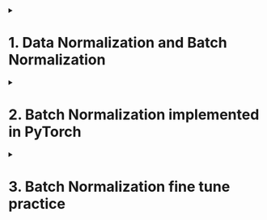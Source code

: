 <details>
<summary><h1>1. Data Normalization and Batch Normalization</h1></summary>

Data normalization is an optional method for traditional machine learning. For example, decition tree algorithms do not adopt data normalization before modeling. However, data normalization is a general and very popular procedure for deep learning algorithms.

## 1.1 Traditional machine learning normalization methods

0-1 standarization (Max-Min Normalization) and Z-Score standarization

```python
torch.manual_seed(420)

features, labels = tensorGenReg(w=[2,-1], bias=False, deg=2)
features_norm = z_ScoreNormalization(features)

train_loader, test_loader = split_loader(features, labels)
train_loader_norm, test_loader=split_loader(features_norm, labels)

torch.manual_seed(24)
lr=0.03
num_epochs=40
sigmoid_model3=Sigmoid_class3()
sigmoid_model3_norm=Sigmoid_class3()

for m in sigmoid_model3.modules():
  if isinstance(m,nn.Linear):
    nn.init.xavier_uniform_(m.weight)

for m in sigmoid_model3_norm.modules():
  if isinstance(m, nn.Linear):
    nn.init.xavier_uniform_(m.weight)

train_l, test_l = model_train_test(sigmoid_model3,
                                    train_loader,
                                    test_loader,
                                    num_epochs=num_epochs,
                                    criterion=nn.MSELoss(),
                                    optimizer=optim.SGD,
                                    lr=lr,
                                    cla=False,
                                    eva=mse_cal)

train_l_norm, test_l_norm = model_train_test(sigmoid_model3_norm,
                                    train_loader_norm,
                                    test_loader,
                                    num_epochs=num_epochs,
                                    criterion=nn.MSELoss(),
                                    optimizer=optim.SGD,
                                    lr=lr,
                                    cla=False,
                                    eva=mse_cal)

plt.plot(list(range(num_epochs)), train_l, label='train_mse')
plt.plot(list(range(num_epochs)), train_l_nrom, label='train_norm_mse')
plt.legend(loc=1)

plt.plot(list(range(num_epochs)), test_l, label='test_mse')
plt.plot(list(range(num_epochs)), test_l_nrom, label='test_norm_mse')
plt.legend(loc=1)

weights_vp(sigmoid_model3, att="grad")
weights_vp(sigmoid_model3_norm, att="grad")
```

**值得注意的是，此处我们统一先对模型进行Xavier参数初始化计算然后再使用数据归一化方法，是为了避免不同随机数种子对参数初始化取值的影响，但实际上目前很多神经网络用到的归一化方法再最终效果上都能让模型拜托参数初始化的限制，也就是能够让模型再不死好用初始化方法的情况下仍然可以进行快速和稳定的收敛。Xavier和Normalization一般不共存，但如何选择请参看后面内容。也就是能够让模型再不适用初始化方法的情况下仍然可以进行快速和稳定的收敛**

**根据各层梯度计算公式不难发现，影响梯度平稳性的核心因素有三个，其一是各层的参数，第二是各先性层接收到的数据，第三则是激活函数。因此我们得到保证梯度平稳的第二个方法：输入数据调整（batch normalization method）**

Batch nromalization method is to adjust each batch data to imporve each layer gradient stationarity.

Batch normalization不仅仅是对初始数据的调整，而是对数据流淌到模型的每一层都进行分布调整。第二，该方法调整的数据归一化分布不一定是zero center的分布，它会根据激活函数输出和每层输出结果，会自适应调整分布来达成梯度平稳。

## 1.2 Batch Normalization theory foundamentals

任何归一化的方法，本质都是对数据进行平移和放缩，所谓平移是指数据集加或减某一个数，方所指数据集同意乘以或除以某一个数。而该操作对样本分布特征没有影响。不会影响原始数据的规律，不会影响对数据规律的挖掘。

**整体来看，针对梯度不平稳的解决方案（优化方法）总共分为五类，分别是参数初始化方法、输入数据的归一化方法、衍生激活函数使用方法、学习率调度方法以及梯度下降优化方法。**

**Glorot条件：正向传播时数据方差保持一致、反向传播时参数梯度方差保持一致的条件，也被称为Glorot条件。满足该条件的模型能够进行有效平稳的训练，而为了满足该条件而创建的（当然也是由上述论文提出的）模型初始化参数值设计方法，也被称为Xavier方法。而在Xavier方法中，最核心解决的问题，也就是为了创建Zero-Centered的初始化参数时参数的方差。和我们从朴素的角度思考的方向是一致的。由于Glorot条件和Xavier方法是在2010年提出的，彼时ReLU激活函数还未兴起，因此Xavier方法主要是围绕tanh激活函数可能存在的梯度爆炸或梯度消失进行的优化，Sigmoid激活函数效果次之。不过尽管如此，Glorot条件却是一个通用条件，后续围绕ReLU激活函数、用于解决神经元活性失效的优化方法（如HE初始化方法），也是遵照Glorot条件进行的方法设计。**

Batch Normalization procedures:
- Stage 1. Z-Score zoom
- Stage 2. Transfer and zoom with parameters

</details>


<details>
<summary><h1>2. Batch Normalization implemented in PyTorch</h1></summary>
 
## 2.1 nn.BatchNorm method

We use nn.Linear to create linear layer. Similarily, we use nn.BatchNorm to create BN layer to implement Batch Normalization operation.

## 2.2 Use nn.BatchNorm to implement neural networks with BN

有了对nn.BatchNorm的基本了解之后，我们知道**BN本质上是一种自适应的数据分布调整算法，数据分布的调整并不影响，因此我们可以再任何需要的位置进行BN归一化。另外根据Glorot条件，我们知道再模型构建过程中需要力求各梯度计算的有效性和平稳性，因此我们可以考虑再每一个线性层前面或者后面进行数据归一化处理**

```python

class net_class1(nn.Module):
  def __init__(self, act_fun=torch.relu, in_features=2, n_hidden=4, out_features=1, bias=True, BN_model=None, momentum=0.1):
    super(net_class1, self).__init__()
    self.linear1=nn.Linear(in_features, n_hidden, bias=bias)
    self.normalize1=nn.BatchNorm1d(n_hidden, momentum=momentum)
    self.linear2=nn.Linear(n_hidden, out_features, bias=bias)
    self.BN_model=BN_model
    self.act_fun=act_fun

  def forward(self, x):
    if self.BN_model==None:
      z1=self.linear1(x)
      p1=self.act_fun(z1)
      out=self.linear2(p1)
    elif self.BN_model=='pre':
      z1=self.normalize1(self.linear1(x))
      p1=self.act_fun(z1)
      out=self.linear2(p1)
    elif self.BN_model=='post':
      z1=self.linear1(x)
      p1=self.act_fun(z1)
      out=self.linear2(self.normalize1(p1))
    return out


torch.manual_seed(420)

features, labels=tensorGenReg(w=[2,-1], bias=False, deg=2)

train_loader, test_loader=split_loader(features, labels)

torch.manual_seed(24)
relu_model1_norm=net_class1(BN_model='pre')

relu_model1_norm.train()

list(relu_model1_norm.modules())

for m in list(relu_model1_norm.modules()):
  print(m.training==True)

list(relu_model1_norm.modules())[2].running_mean
list(relu_model1_norm.modules())[2].running_var

list(relu_model1_norm.modules())[2].weight

list(relu_model1_norm.modules())[2].bias

fit(net=relu_model1_norm,
    criterion=nn.MSELoss(),
    optimizer=topim.SGD(relu_model1_norm.parameters(), lr=lr),
    batchdata=train_loader,
    epochs=20,
    cla=False)

list(relu_model1_norm.modules())[2].weight
list(relu_model1_norm.modules())[2].bias

list(relu_model1_norm.modules())[2].running_mean
list(relu_model1_norm.modules())[2].running_var

relu_model1_norm.eval()

mse_cal(train_loader, relu_model1_norm)

mse_cal(test_loader, relu_model1_norm)

```

integrate model_train_test and model_comparison
```python
def model_train_test(model,
                    train_data,
                    test_data,
                    num_epochs=20,
                    criterion=nn.MSELoss(),
                    optimizer=optim.SGD,
                    lr=0.03,
                    init=False,
                    cla=False,
                    eva=mse_cal):
  train_l=[]
  test_l=[]

  for epochs in range(num_epochs):
    model.train()
    fit(net=model,
        criterion=criterion,
        optimizer=optimizer(model.parameters(), lr=lr),
        batchdata=train_data,
        epochs=epochs,
        cla=cla)
    model.eval()
    train_l.append(eva(train_data, model).detach())
    test_l.append(eva(test_data, model).detach())  
```
```python
def model_comparison(model_l,
                    name_l,
                    train_data,
                    test_data,
                    num_epochs=20,
                    criterion=nn.MSELoss(),
                    optimizer=topim.SGD(),
                    lr=0.03,
                    cla=False,
                    eva=mse_cal):
  train_l=torch.zeros(len(model_l), num_epochs)
  test_l=torch.zeros(len(model_l), num_epochs)

  for epochs in range(num_epochs):
    for i, model in enumerate(model_l):
      model.train()
      fit(net=model,
          criterion=criterion,
          optimizer=optimizer(model.parameters(), lr=lr),
          batchdata=train_data,
          epochs=epochs,
          cla=cla)
      model.eval()
      train_l[i][epochs]=eva(train_data, model).detach()
      test_l[i][epochs]=eva(test_data, model).detach()
```

Next, we will compare whether BN layer is effective or not compared to layer without BN
```python
torch.manual_seed(420)

features, labels = tensorGenReg(2=[2, -1], bias=False, deg=2)

train_loader, test_loader = split_loader(features, labels)

torch.manual_seed(24)

sigmoid_model1=net_class1(act_fun=torch.sigmoid)
sigmoid_model1_norm=net_class1(act_fun=torch.sigomoid, BN_model='pre')

model_l=[sigmoid_model1, sigmoid_model1_norm]
name_l=['sigmoid_model1', 'sigmoid_model1_norm']

lr=0.03
num_epochs=40

train_l, test_l = model_comparison(model_l=model_l,
                                  name_l=name_l,
                                  train_data=train_loader,
                                  test_data=test_loader,
                                  num_epochs=num_epochs,
                                  criterion=nn.MSELoss(),
                                  optimizer=optim.SGD(),
                                  lr=lr,
                                  cla=False,
                                  eva=mse_cal)

for i, name in enumerate(name_l):
  plt.plot(list(range(num_epochs)), train_l[i], label=name)

plt.legend(loc=1)
plt.title('mse_train')


for i, name in enumerate(name_l):
  plt.plot(list(range(num_epochs)), test_l[i], label=name)

plt.legend(loc=1)
plt.title('mse_test')

```

</details>


<details>
<summary><h1>3. Batch Normalization fine tune practice</h1></summary>

```python
class net_class2(nn.Module):
  def __init__(self, act_fun=torch.relu, in_features=2, n_hidden1=4, n_hidden2=4, out_features=1, bias=True, BN_model=None, momentum=0.1):
    super(net_class2, self).__init__()
    self.linear1=nn.Linear(in_features, n_hidden1, bias=bias)
    self.normalize1=nn.BatchNorm1d(n_hidden1, momentum=momentum)
    self.linear2=nn.Linear(n_hidden1, n_hidden2, bias=bias)
    self.normalize2=nn.BatchNorm1d(n_hidden2, momentum=momentum)
    self.linear3=nn.Linear(n_hidden2, out_features, bias=bias)
    self.BN_model=BN_model
    self.act_fun=act_fun

  def forward(self, x):
    if self.BN_model==None:
      z1=self.linear1(x)
      p1=self.act_fun(z1)
      z2=self.linear2(p1)
      p2=self.act_fun(z2)
      out=self.linear3(p2)
    elif self.BN_model=='pre':
      z1=self.normalize1(self.linear1(x))
      p1=self.act_fun(z1)
      z2=self.normalize2(self.linear2(p1))
      p2=self.act_fun(z2)
      out=self.linear3(p2)
    elif self.BN_model=='post':
      z1=self.linear1(x)
      p1=self.act_fun(z1)
      z2=self.linear2(self.normalize1(p1))
      p2=self.act_fun(z2)
      out=self.linear3(self.normalize2(p2))
    return out
```

```python
class net_class3(nn.Module):
  def __init__(self, act_fun=torch.relu, in_features=2, n_hidden1=4, n_hidden2=4, n_hidden3=4, out_features=1, bias=True, BN_model=None, momentum=0.1):
    super(net_class3, self).__init__()
    self.linear1=nn.Linear(in_features, n_hidden1, bias=bias)
    self.normalize1=nn.BatchNorm1d(n_hidden1, momentum=momentum)
    self.linear2=nn.Linear(n_hidden1, n_hidden2, bias=bias)
    self.normalize2=nn.BatchNorm1d(n_hidden2, momentum=momentum)
    self.linear3=nn.Linear(n_hidden3, n_hidden2, bias=bias)
    self.normalize3=nn.BatchNorm1d(n_hidden3, momentum=momentum)
    self.linear4=nn.Linear(n_hidden3, out_features, bias=bias)
    self.BN_model=BN_model
    self.act_fun=act_fun

  def forward(self, x):
    if self.BN_model==None:
      z1=self.linear1(x)
      p1=self.act_fun(z1)
      z2=self.linear2(p1)
      p2=self.act_fun(z2)
      z3=self.linear3(p2)
      p3=self.act_fun(z3)
      out=self.linear3(p3)
    elif self.BN_model=='pre':
      z1=self.normalize1(self.linear1(x))
      p1=self.act_fun(z1)
      z2=self.normalize2(self.linear2(p1))
      p2=self.act_fun(z2)
      z3=self.normalize3(self.linear3(p2))
      p3=self.act_fun(z3)
      out=self.linear4(p3)
    elif self.BN_model=='post':
      z1=self.linear1(x)
      p1=self.act_fun(z1)
      z2=self.linear2(self.normalize1(p1))
      p2=self.act_fun(z2)
      z3=self.linear3(self.normalize2(p2))
      p3=self.act_fun(z3)
      out=self.linear4(self.normalize3(p3))
    return out
```

```python
class net_class4(nn.Module):
  def __init__(self, act_fun=torch.relu, in_features=2, n_hidden1=4, n_hidden2=4, n_hidden3=4, n_hidden4=4, out_features=1, bias=True, BN_model=None, momentum=0.1):
    super(net_class4, self).__init__()
    self.linear1=nn.Linear(in_features, n_hidden1, bias=bias)
    self.normalize1=nn.BatchNorm1d(n_hidden1, momentum=momentum)
    self.linear2=nn.Linear(n_hidden1, n_hidden2, bias=bias)
    self.normalize2=nn.BatchNorm1d(n_hidden2, momentum=momentum)
    self.linear3=nn.Linear(n_hidden3, n_hidden2, bias=bias)
    self.normalize3=nn.BatchNorm1d(n_hidden3, momentum=momentum)
    self.linear4=nn.Linear(n_hidden4, n_hidden3, bias=bias)
    self.normalize4=nn.BatchNorm1d(n_hidden4, momentum=momentum)
    self.linear5=nn.Linear(n_hidden4, out_features, bias=bias)
    self.BN_model=BN_model
    self.act_fun=act_fun

  def forward(self, x):
    if self.BN_model==None:
      z1=self.linear1(x)
      p1=self.act_fun(z1)
      z2=self.linear2(p1)
      p2=self.act_fun(z2)
      z3=self.linear3(p2)
      p3=self.act_fun(z3)
      z4=self.linear4(p3)
      p4=self.act_fun(z4)
      out=self.linear5(p4)
    elif self.BN_model=='pre':
      z1=self.normalize1(self.linear1(x))
      p1=self.act_fun(z1)
      z2=self.normalize2(self.linear2(p1))
      p2=self.act_fun(z2)
      z3=self.normalize3(self.linear3(p2))
      p3=self.act_fun(z3)
      z4=self.normalize4(self.linear4(p3))
      p4=self.act_fun(z4)
      out=self.linear5(p4)
    elif self.BN_model=='post':
      z1=self.linear1(x)
      p1=self.act_fun(z1)
      z2=self.linear2(self.normalize1(p1))
      p2=self.act_fun(z2)
      z3=self.linear3(self.normalize2(p2))
      p3=self.act_fun(z3)
      z4=self.linear4(self.normalize3(p3))
      p4=self.act_fun(z4)
      out=self.linear5(self.normalize4(p4))
    return out
```
## 3.1 Batch Normalization and Batch_size fine tune

如果running_mean和running_var越准确，则建模效果会越好。因此batch_size参数需要被考虑进去。
在使用BN时，至少需要保证小批量数据batch_size在15-30以上，才能进行相对准确的预估。
```python
torch.manual_seed(420)

features, labels=tensorGenReg(w=[2,-1], bias=False, deg=2)

train_loader, test_loader = split_loader(features, labels, batch_size=50)

torch.manual_seed(24)

sigmoid_model1=net_class1(act_fun=torch.sigmoid)
sigmoid_model1_norm=net_class1(act_fun=torch.sigmoid, BN_model='pre')

model_l=[sigmoid_model1, sigmoid_model1_norm]
name_l=['sigmoid_model1', 'sigmoid_model1_norm']

lr=0.03
num_epochs=40

train_l, test_l=model_comparison(model_l=model_l,
                                 name_l=name_l,
                                 train_data=train_loader,
                                 test_data=test_loader,
                                 num_epochs=num_epochs,
                                 criterion=nn.MSELoss(),
                                 optimizer=optim.SGD,
                                 lr=lr,
                                 cla=False,
                                 eva=mse_cal)


for i,name in enumerate(name_l):
  plt.plot(list(range(num_epochs)), train_l[i], label=name)
plt.legend(loc=1)
plt.title('mse_train')
```

## 3.2 Batch Normalization results for complicated models

```python
torch.manual_seed(420)

features, labels=tensorGenReg(w=[2,-1,3,1,2], bias=False, deg=2)

train_loader, test_loader=split_loader(features, labels, batch_size=50)

torch.manual_seed(24)

sigmoid_model1=net_class1(act_fun=torch.sigmoid, in_features=5)
sigmoid_model1_norm=net_class1(act_fun=torch.sigmoid, in_features=5, BN_model='pre')

model_ls1=[sigmoid_model1, sigmoid_model1_norm]
name_ls1=['sigmoid_model1', 'sigmoid_model1_norm']

lr=0.03
num_epochs=40

train_ls1, test_ls1 = model_comparison(model_l=model_ls1,
                                       name_l = name_ls1,
                                       train_data = train_loader,
                                       test_data = test_loader,
                                       num_epochs = num_epochs,
                                       criterion = nn.MSELoss(),
                                       optimizer = optim.SGD,
                                       lr = lr,
                                       cla = False,
                                       eva = mse_cal)
#~~~~~~~~~~~~~~~~~~~~~~~~~~~~~~~~~~~~~~~~~~~~~
torch.manual_seed(24)

sigmoid_model2=net_class2(act_fun=torch.sigmoid, in_features=5)
sigmoid_model2_norm=net_class2(act_fun=torch.sigmoid, in_features=5, BN_model='pre')

model_ls1=[sigmoid_model2, sigmoid_model2_norm]
name_ls1=['sigmoid_model2', 'sigmoid_model2_norm']

lr=0.03
num_epochs=40

train_ls2, test_ls2 = model_comparison(model_l=model_ls2,
                                       name_l = name_ls2,
                                       train_data = train_loader,
                                       test_data = test_loader,
                                       num_epochs = num_epochs,
                                       criterion = nn.MSELoss(),
                                       optimizer = optim.SGD,
                                       lr = lr,
                                       cla = False,
                                       eva = mse_cal)
#~~~~~~~~~~~~~~~~~~~~~~~~~~~~~~~~~~~~~~~~~~~~~
torch.manual_seed(24)

sigmoid_model3=net_class3(act_fun=torch.sigmoid, in_features=5)
sigmoid_model3_norm=net_class3(act_fun=torch.sigmoid, in_features=5, BN_model='pre')

model_ls1=[sigmoid_model3, sigmoid_model3_norm]
name_ls1=['sigmoid_model3', 'sigmoid_model3_norm']

lr=0.03
num_epochs=40

train_ls3, test_ls3 = model_comparison(model_l=model_ls3,
                                       name_l = name_ls3,
                                       train_data = train_loader,
                                       test_data = test_loader,
                                       num_epochs = num_epochs,
                                       criterion = nn.MSELoss(),
                                       optimizer = optim.SGD,
                                       lr = lr,
                                       cla = False,
                                       eva = mse_cal)
#~~~~~~~~~~~~~~~~~~~~~~~~~~~~~~~~~~~~~~~~~~~~~
torch.manual_seed(24)

sigmoid_model4=net_class4(act_fun=torch.sigmoid, in_features=5)
sigmoid_model4_norm=net_class4(act_fun=torch.sigmoid, in_features=5, BN_model='pre')

model_ls1=[sigmoid_model4, sigmoid_model4_norm]
name_ls1=['sigmoid_model4', 'sigmoid_model4_norm']

lr=0.03
num_epochs=40

train_ls4, test_ls4 = model_comparison(model_l=model_ls4,
                                       name_l = name_ls4,
                                       train_data = train_loader,
                                       test_data = test_loader,
                                       num_epochs = num_epochs,
                                       criterion = nn.MSELoss(),
                                       optimizer = optim.SGD,
                                       lr = lr,
                                       cla = False,
                                       eva = mse_cal)
#~~~~~~~~~~~~~~~~~~~~~~~~~~~~~~~~~~~~~~~~~~~~~

plt.subplot(221)
for i,name in enumerate(name_ls1):
  plt.plot(list(range(num_epochs)), train_ls1[i], label=name)
plt.legend(loc=1)
plt.title('mse_train_ls1')

plt.subplot(222)
for i,name in enumerate(name_ls2):
  plt.plot(list(range(num_epochs)), train_ls2[i], label=name)
plt.legend(loc=1)
plt.title('mse_train_ls2')

plt.subplot(223)
for i,name in enumerate(name_ls3):
  plt.plot(list(range(num_epochs)), train_ls3[i], label=name)
plt.legend(loc=1)
plt.title('mse_train_ls3')

plt.subplot(224)
for i,name in enumerate(name_ls4):
  plt.plot(list(range(num_epochs)), train_ls4[i], label=name)
plt.legend(loc=1)
plt.title('mse_train_ls4')

#~~~~~~~~~~~~~~~~~~

plt.subplot(221)
for i,name in enumerate(name_ls1):
  plt.plot(list(range(num_epochs)), test_ls1[i], label=name)
plt.legend(loc=1)
plt.title('mse_test_ls1')

plt.subplot(222)
for i,name in enumerate(name_ls2):
  plt.plot(list(range(num_epochs)), test_ls2[i], label=name)
plt.legend(loc=1)
plt.title('mse_test_ls2')

plt.subplot(223)
for i,name in enumerate(name_ls3):
  plt.plot(list(range(num_epochs)), test_ls3[i], label=name)
plt.legend(loc=1)
plt.title('mse_test_ls3')

plt.subplot(224)
for i,name in enumerate(name_ls4):
  plt.plot(list(range(num_epochs)), test_ls4[i], label=name)
plt.legend(loc=1)
plt.title('mse_test_ls4')
```
可以看出，越复杂的模型对于梯度不平稳的问题就越明显，因此BN层在解决该问题后模型效果提升就越明显。

对于上面Sigmoid函数，BN层能很大程度上缓解梯度消失问题，从而提升模型收敛速度，并且小幅度提升模型效果。而对于激活函数本身就能输出Zero-Centered结果的tanh函数，BN层的优化效果会更好。

## 3.3 Learning rate optimization with BN layers

加入BN层之后，可以增加模型复杂度，从而有更大空间来调参优化。其中加入BN之后，调整学习率就是随之而来的一种优化方式。当不加BN层的时候，单纯调整学习率收效甚微。

## 3.4 Fine tune summary for neural networks with Batch Normalization
- 简单数据、简单模型下不用BN层，加入BN层效果并不显著
- BN层的使用需要保持running_mean和running_var的无偏性，因此需要谨慎调整batch_size
- 学习率时重要的模型优化的超参数，一般来说学习率曲线都是U型曲线
- 从学习率调整角度出发，对于加入BN层的模型，学习率调整更加有效；对于带BN层模型角度来说，BN层能够帮助模型扩展优化空间，使得很多优化方法都能在原先无效的模型上生效
- 对于复杂问题，在计算能力能够承担的范围内，应当首先构建带BN层的复杂模型，然后再试图进行优化，就像上文所述，很多优化方法只对带BN层的模型有效
- 关于BN和Xavier/Kaiming方法，一般来说，使用BN层的模型不再会用参数初始化方法，从理论上来看添加BN层能够起到参数初始化的相等效果；（另外，带BN层模型一般也不需要使用dropout方法）
- 本节尚未讨论ReLU激活函数的优化，需要知道的是，对于ReLU叠加的模型来说，加入BN层之后能够有效缓解Dead ReLU Problem, 此时无需可以调小学习率，能够在收敛速度和运算结果间保持较好的平衡
- BN层目前大部分深度学习模型的标配，但前提是你有能力去对其进行优化






</details>
